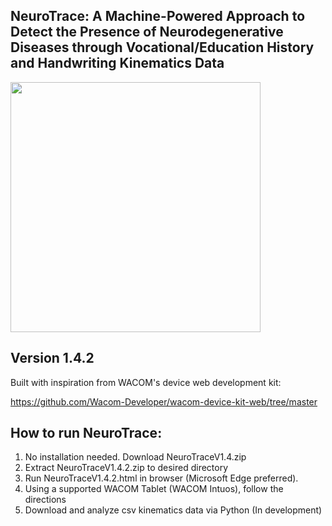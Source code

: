 ## NeuroTrace: A Machine-Powered Approach to Detect the Presence of Neurodegenerative Diseases through Vocational/Education History and Handwriting Kinematics Data

<img src="https://github.com/2iqsupernoob/NeuroTrace/assets/103464616/89fe36a4-5a92-4b7f-865f-2806de057947" width="400" >

## Version 1.4.2
Built with inspiration from WACOM's device web development kit:

https://github.com/Wacom-Developer/wacom-device-kit-web/tree/master 


## How to run NeuroTrace: 
1. No installation needed. Download NeuroTraceV1.4.zip
2. Extract NeuroTraceV1.4.2.zip to desired directory
3. Run NeuroTraceV1.4.2.html in browser (Microsoft Edge preferred).
4. Using a supported WACOM Tablet (WACOM Intuos), follow the directions
5. Download and analyze csv kinematics data via Python (In development)
